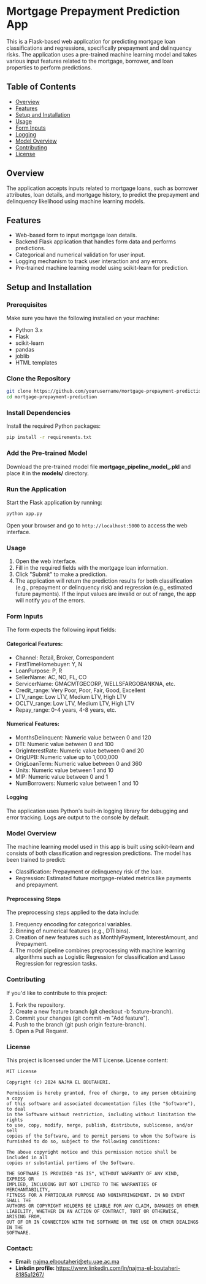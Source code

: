 # Mortgage Prepayment Prediction App

This is a Flask-based web application for predicting mortgage loan classifications and regressions, specifically prepayment and delinquency risks. The application uses a pre-trained machine learning model and takes various input features related to the mortgage, borrower, and loan properties to perform predictions.

## Table of Contents
- [Overview](#overview)
- [Features](#features)
- [Setup and Installation](#setup-and-installation)
- [Usage](#usage)
- [Form Inputs](#form-inputs)
- [Logging](#logging)
- [Model Overview](#model-overview)
- [Contributing](#contributing)
- [License](#license)

## Overview
The application accepts inputs related to mortgage loans, such as borrower attributes, loan details, and mortgage history, to predict the prepayment and delinquency likelihood using machine learning models.

## Features
- Web-based form to input mortgage loan details.
- Backend Flask application that handles form data and performs predictions.
- Categorical and numerical validation for user input.
- Logging mechanism to track user interaction and any errors.
- Pre-trained machine learning model using scikit-learn for prediction.

## Setup and Installation

### Prerequisites
Make sure you have the following installed on your machine:
- Python 3.x
- Flask
- scikit-learn
- pandas
- joblib
- HTML templates

### Clone the Repository
```bash
git clone https://github.com/yourusername/mortgage-prepayment-prediction.git
cd mortgage-prepayment-prediction
```

### Install Dependencies
Install the required Python packages:
```bash
pip install -r requirements.txt
```

### Add the Pre-trained Model
Download the pre-trained model file **mortgage_pipeline_model_.pkl** and place it in the **models/** directory.

### Run the Application
Start the Flask application by running:
```bash
python app.py
```
Open your browser and go to ```http://localhost:5000``` to access the web interface.

### Usage
1. Open the web interface.
2. Fill in the required fields with the mortgage loan information.
3. Click "Submit" to make a prediction.
3. The application will return the prediction results for both classification (e.g., prepayment or delinquency risk) and regression (e.g., estimated future payments).
If the input values are invalid or out of range, the app will notify you of the errors.

### Form Inputs
The form expects the following input fields:

#### Categorical Features:
- Channel: Retail, Broker, Correspondent
- FirstTimeHomebuyer: Y, N
- LoanPurpose: P, R
- SellerName: AC, NO, FL, CO
- ServicerName: GMACMTGECORP, WELLSFARGOBANKNA, etc.
- Credit_range: Very Poor, Poor, Fair, Good, Excellent
- LTV_range: Low LTV, Medium LTV, High LTV
- OCLTV_range: Low LTV, Medium LTV, High LTV
- Repay_range: 0-4 years, 4-8 years, etc.
#### Numerical Features:
- MonthsDelinquent: Numeric value between 0 and 120
- DTI: Numeric value between 0 and 100
- OrigInterestRate: Numeric value between 0 and 20
- OrigUPB: Numeric value up to 1,000,000
- OrigLoanTerm: Numeric value between 0 and 360
- Units: Numeric value between 1 and 10
- MIP: Numeric value between 0 and 1
- NumBorrowers: Numeric value between 1 and 10
#### Logging
The application uses Python's built-in logging library for debugging and error tracking. Logs are output to the console by default.

### Model Overview
The machine learning model used in this app is built using scikit-learn and consists of both classification and regression predictions. The model has been trained to predict:

- Classification: Prepayment or delinquency risk of the loan.
- Regression: Estimated future mortgage-related metrics like payments and prepayment.
#### Preprocessing Steps
The preprocessing steps applied to the data include:

1. Frequency encoding for categorical variables.
2. Binning of numerical features (e.g., DTI bins).
3. Creation of new features such as MonthlyPayment, InterestAmount, and Prepayment.
4. The model pipeline combines preprocessing with machine learning algorithms such as Logistic Regression for classification and Lasso Regression for regression tasks.

### Contributing
If you'd like to contribute to this project:

1. Fork the repository.
2. Create a new feature branch (git checkout -b feature-branch).
3. Commit your changes (git commit -m "Add feature").
4. Push to the branch (git push origin feature-branch).
5. Open a Pull Request.

### License

This project is licensed under the MIT License.
License content:
```
MIT License

Copyright (c) 2024 NAJMA EL BOUTAHERI.

Permission is hereby granted, free of charge, to any person obtaining a copy
of this software and associated documentation files (the "Software"), to deal
in the Software without restriction, including without limitation the rights
to use, copy, modify, merge, publish, distribute, sublicense, and/or sell
copies of the Software, and to permit persons to whom the Software is
furnished to do so, subject to the following conditions:

The above copyright notice and this permission notice shall be included in all
copies or substantial portions of the Software.

THE SOFTWARE IS PROVIDED "AS IS", WITHOUT WARRANTY OF ANY KIND, EXPRESS OR
IMPLIED, INCLUDING BUT NOT LIMITED TO THE WARRANTIES OF MERCHANTABILITY,
FITNESS FOR A PARTICULAR PURPOSE AND NONINFRINGEMENT. IN NO EVENT SHALL THE
AUTHORS OR COPYRIGHT HOLDERS BE LIABLE FOR ANY CLAIM, DAMAGES OR OTHER
LIABILITY, WHETHER IN AN ACTION OF CONTRACT, TORT OR OTHERWISE, ARISING FROM,
OUT OF OR IN CONNECTION WITH THE SOFTWARE OR THE USE OR OTHER DEALINGS IN THE
SOFTWARE.
```
### Contact:
- **Email:** najma.elboutaheri@etu.uae.ac.ma
- **Linkdin profile:** https://www.linkedin.com/in/najma-el-boutaheri-8185a1267/
